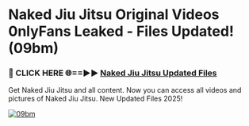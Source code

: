 # Naked Jiu Jitsu Original Videos 0nlyFans Leaked - Files Updated! (09bm)

<h3>🔴 CLICK HERE 🌐==►► <a href="https://tinyurl.com/yckcrads" rel="nofollow">Naked Jiu Jitsu Updated Files</a></h3>

Get Naked Jiu Jitsu and all content. Now you can access all videos and pictures of Naked Jiu Jitsu. New Updated Files 2025!

[![09bm](https://i.imgur.com/hpKpOFt.gif)](https://tinyurl.com/yckcrads)

